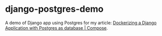 # django-postgres-demo
A demo of Django app using Postgres for my article: [Dockerizing a Django Application with Postgres as database | Compose](https://carlosmv.hashnode.dev/dockerizing-a-django-application-with-postgres-as-database-compose).
